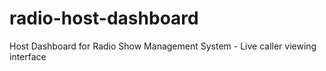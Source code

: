 # radio-host-dashboard
Host Dashboard for Radio Show Management System - Live caller viewing interface
